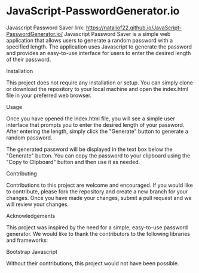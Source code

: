 # JavaScript-PasswordGenerator.io

Javascript Password Saver
link: https://nataliof22.github.io/JavaScript-PasswordGenerator.io/
Javascript Password Saver is a simple web application that allows users to generate a random password with a specified length. The application uses Javascript to generate the password and provides an easy-to-use interface for users to enter the desired length of their password.

Installation

This project does not require any installation or setup. You can simply clone or download the repository to your local machine and open the index.html file in your preferred web browser.

Usage

Once you have opened the index.html file, you will see a simple user interface that prompts you to enter the desired length of your password. After entering the length, simply click the "Generate" button to generate a random password.

The generated password will be displayed in the text box below the "Generate" button. You can copy the password to your clipboard using the "Copy to Clipboard" button and then use it as needed.

Contributing

Contributions to this project are welcome and encouraged. If you would like to contribute, please fork the repository and create a new branch for your changes. Once you have made your changes, submit a pull request and we will review your changes.



Acknowledgements

This project was inspired by the need for a simple, easy-to-use password generator. We would like to thank the contributors to the following libraries and frameworks:

Bootstrap
Javascript

Without their contributions, this project would not have been possible.
